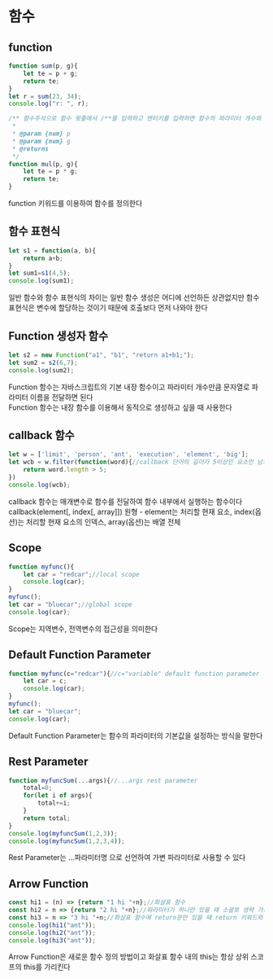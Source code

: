# 함수

## function
```javascript
function sum(p, g){
    let te = p + g;
    return te;
}
let r = sum(23, 34);
console.log("r: ", r);

/** 함수주석으로 함수 윗줄에서 /**를 입력하고 엔터키를 입력하면 함수의 파라미터 개수와 리턴
 * 
 * @param {num} p 
 * @param {num} g 
 * @returns 
 */
function mul(p, g){
    let te = p * g;
    return te;
}
```
function 키워드를 이용하여 함수를 정의한다   

## 함수 표현식
```javascript
let s1 = function(a, b){
    return a+b;
}
let sum1=s1(4,5);
console.log(sum1);
```
일반 함수와 함수 표현식의 차이는 일반 함수 생성은 어디에 선언하든 상관없지만 함수 표현식은 변수에 할당하는 것이기 때문에 호출보다 먼저 나와야 한다   

## Function 생성자 함수
```javascript
let s2 = new Function("a1", "b1", "return a1+b1;");
let sum2 = s2(6,7);
console.log(sum2);
```
Function 함수는 자바스크립트의 기본 내장 함수이고 파라미터 개수만큼 문자열로 파라미터 이름을 전달하면 된다   
Function 함수는 내장 함수를 이용해서 동적으로 생성하고 싶을 때 사용한다   

## callback 함수
```javascript
let w = ['limit', 'person', 'ant', 'execution', 'element', 'big'];
let wcb = w.filter(function(word){//callback 단어의 길이가 5이상인 요소만 남겨서 반환
    return word.length > 5;
})
console.log(wcb);
```
callback 함수는 매개변수로 함수를 전달하여 함수 내부에서 실행하는 함수이다   
callback(element[, index[, array]]) 원형 - element는 처리할 현재 요소, index(옵션)는 처리할 현재 요소의 인덱스, array(옵션)는 배열 전체   

## Scope
```javascript
function myfunc(){
    let car = "redcar";//local scope
    console.log(car);
}
myfunc();
let car = "bluecar";//global scope
console.log(car);
```
Scope는 지역변수, 전역변수의 접근성을 의미한다   

## Default Function Parameter
```javascript
function myfunc(c="redcar"){//c="variable" default function parameter
    let car = c;
    console.log(car);
}
myfunc();
let car = "bluecar";
console.log(car);
```
Default Function Parameter는 함수의 파라미터의 기본값을 설정하는 방식을 말한다   

## Rest Parameter
```javascript
function myfuncSum(...args){//...args rest parameter
    total=0;
    for(let i of args){
        total+=i;
    }
    return total;
}
console.log(myfuncSum(1,2,3));
console.log(myfuncSum(1,2,3,4));
```
Rest Parameter는  ...파라미터명 으로 선언하여 가변 파라미터로 사용할 수 있다   

## Arrow Function
```javascript
const hi1 = (n) => {return "1 hi "+n};//화살표 함수
const hi2 = n => {return "2 hi "+n};//파라미터가 하나만 있을 때 소괄호 생략 가능
const hi3 = n => "3 hi "+n;//화살표 함수에 return문만 있을 때 return 키워드와 중괄호 생략 가능
console.log(hi1("ant"));
console.log(hi2("ant"));
console.log(hi3("ant"));
```
Arrow Function은 새로운 함수 정의 방법이고 화살표 함수 내의 this는 항상 상위 스코프의 this를 가리킨다   





